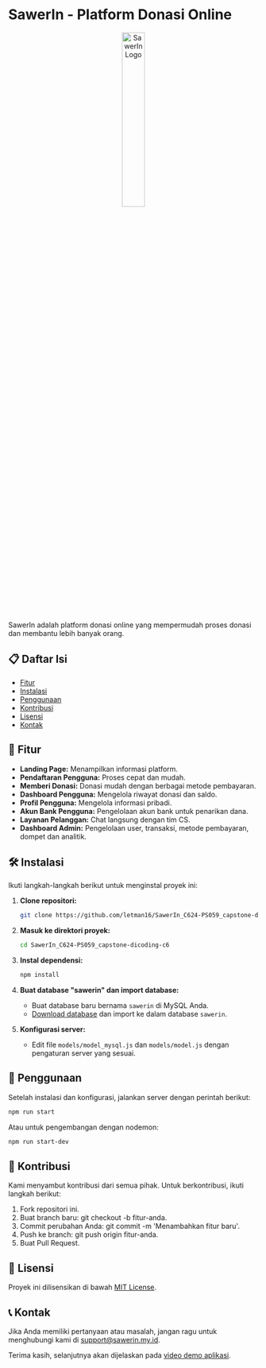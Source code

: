 # SawerIn - Platform Donasi Online

<div align="center">
  <img src="https://sawerin.hk1m.com/assets/static/images/logo.png" alt="SawerIn Logo" width="30%">
</div>

SawerIn adalah platform donasi online yang mempermudah proses donasi dan membantu lebih banyak orang.

## 📋 Daftar Isi

- [Fitur](#fitur)
- [Instalasi](#instalasi)
- [Penggunaan](#penggunaan)
- [Kontribusi](#kontribusi)
- [Lisensi](#lisensi)
- [Kontak](#kontak)

## 🌟 Fitur

- **Landing Page:** Menampilkan informasi platform.
- **Pendaftaran Pengguna:** Proses cepat dan mudah.
- **Memberi Donasi:** Donasi mudah dengan berbagai metode pembayaran.
- **Dashboard Pengguna:** Mengelola riwayat donasi dan saldo.
- **Profil Pengguna:** Mengelola informasi pribadi.
- **Akun Bank Pengguna:** Pengelolaan akun bank untuk penarikan dana.
- **Layanan Pelanggan:** Chat langsung dengan tim CS.
- **Dashboard Admin:** Pengelolaan user, transaksi, metode pembayaran, dompet dan analitik.

## 🛠️ Instalasi

Ikuti langkah-langkah berikut untuk menginstal proyek ini:

1. **Clone repositori:**
    ```sh
    git clone https://github.com/letman16/SawerIn_C624-PS059_capstone-dicoding-c6.git
    ```
2. **Masuk ke direktori proyek:**
    ```sh
    cd SawerIn_C624-PS059_capstone-dicoding-c6
    ```
3. **Instal dependensi:**
    ```sh
    npm install
    ```
4. **Buat database "sawerin" dan import database:**
    - Buat database baru bernama `sawerin` di MySQL Anda.
    - [Download database](https://drive.google.com/file/d/1modP88r1TY0vCvco8OMJBbQiW9CCybaa/view?usp=sharing) dan import ke dalam database `sawerin`.

5. **Konfigurasi server:**
    - Edit file `models/model_mysql.js` dan `models/model.js` dengan pengaturan server yang sesuai.

## 🚀 Penggunaan

Setelah instalasi dan konfigurasi, jalankan server dengan perintah berikut:

```sh
npm run start
```

Atau untuk pengembangan dengan nodemon:

```sh
npm run start-dev
```

## 🤝 Kontribusi

Kami menyambut kontribusi dari semua pihak. Untuk berkontribusi, ikuti langkah berikut:

1. Fork repositori ini.
2. Buat branch baru: git checkout -b fitur-anda.
3. Commit perubahan Anda: git commit -m 'Menambahkan fitur baru'.
4. Push ke branch: git push origin fitur-anda.
5. Buat Pull Request.
   
## 📄 Lisensi
Proyek ini dilisensikan di bawah [MIT License](https://opensource.org/license/mit).

## 📞 Kontak
Jika Anda memiliki pertanyaan atau masalah, jangan ragu untuk menghubungi kami di <a href="mailto:support@sawerin.my.id">support@sawerin.my.id</a>.

Terima kasih, selanjutnya akan dijelaskan pada [video demo aplikasi](https://drive.google.com/file/d/1kpv2iRedhRjRlr8j7bK2QNFWMtO6mvj0/view?usp=sharing).
